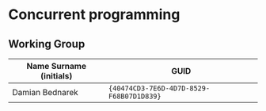 # Concurrent programming

## Working Group

| Name Surname (initials) | GUID                                     |
| ----------------------- | ---------------------------------------- |
| Damian Bednarek         | `{40474CD3-7E6D-4D7D-8529-F68B07D1D839}` |
